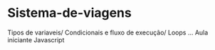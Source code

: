 # Sistema-de-viagens
Tipos de variaveis/ Condicionais e fluxo de execução/ Loops ...  Aula iniciante Javascript
